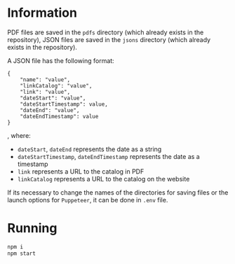 # Information
PDF files are saved in the ```pdfs``` directory (which already exists in the repository), JSON files are saved in the ```jsons``` directory (which already exists in the repository).

A JSON file has the following format:
```
{
    "name": "value",
    "linkCatalog": "value",
    "link": "value",
    "dateStart": "value",
    "dateStartTimestamp": value,
    "dateEnd": "value",
    "dateEndTimestamp": value
}
```
, where:
* ```dateStart```, ```dateEnd``` represents the date as a string
* ```dateStartTimestamp```, ```dateEndTimestamp``` represents the date as a timestamp
* ```link``` represents a URL to the catalog in PDF
* ```linkCatalog``` represents a URL to the catalog on the website

If its necessary to change the names of the directories for saving files or the launch options for ```Puppeteer```, it can be done in ```.env``` file.

# Running
```bash
npm i
npm start
```
